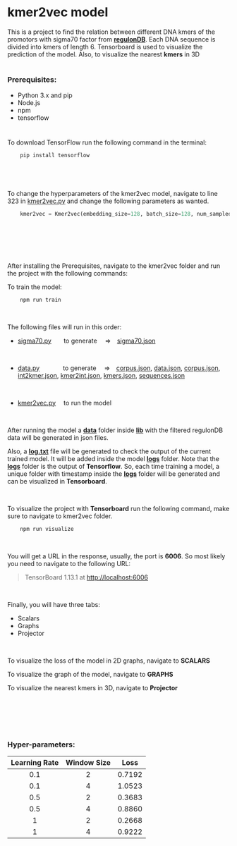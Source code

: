 # kmer2vec model

This is a project to find the relation between different DNA kmers of the promotors with sigma70 factor from [**regulonDB**](https://github.com/omar-csse/kmer2vec/tree/master/db). Each DNA sequence is divided into kmers of length 6. Tensorboard is used to visualize the prediction of the model. Also, to visualize the nearest **kmers** in 3D  

#


### Prerequisites:

- Python 3.x and pip
- Node.js
- npm
- tensorflow

#

To download TensorFlow run the following command in the terminal:


```bash 
    pip install tensorflow
```
  
&nbsp;

#

To change the hyperparameters of the kmer2vec model, navigate to line 323 in [kmer2vec.py](https://github.com/omar-csse/kmer2vec/blob/master/lib/kmer2vec.py) and change the following parameters as wanted.

```python
    kmer2vec = Kmer2vec(embedding_size=128, batch_size=128, num_sampled=16, learningRate=1, window_size=2)

```
&nbsp;

#

&nbsp;

After installing the Prerequisites, navigate to the kmer2vec folder and run the project with the following commands:


To train the model:

```bash 
    npm run train
```

&nbsp;

The following files will run in this order:
- [sigma70.py](https://github.com/omar-csse/kmer2vec/blob/master/lib/sigma70.py)&emsp;&emsp;to generate &emsp;=>&emsp;[sigma70.json](https://github.com/omar-csse/kmer2vec/blob/master/lib/data/sigma70.json)&nbsp;&nbsp;

&nbsp;  
- [data.py](https://github.com/omar-csse/kmer2vec/blob/master/lib/data.py)&emsp;&emsp;&emsp;&ensp;&nbsp;to generate &emsp;=>&emsp;[corpus.json](https://github.com/omar-csse/kmer2vec/blob/master/lib/data/corpus.json), [data.json](https://github.com/omar-csse/kmer2vec/blob/master/lib/data/data.json), [corpus.json](https://github.com/omar-csse/kmer2vec/blob/master/lib/data/corpus.json), [int2kmer.json](https://github.com/omar-csse/kmer2vec/blob/master/lib/data/int2kmer.json), [kmer2int.json](https://github.com/omar-csse/kmer2vec/blob/master/lib/data/kmer2int.json), [kmers.json](https://github.com/omar-csse/kmer2vec/blob/master/lib/data/kmers.json), [sequences.json](https://github.com/omar-csse/kmer2vec/blob/master/lib/data/sequences.json)&nbsp;&nbsp;

&nbsp; 
- [kmer2vec.py](https://github.com/omar-csse/kmer2vec/blob/master/lib/kmer2vec.py)&emsp;&nbsp;to run the model 

&nbsp;

After running the model a [**data**](https://github.com/omar-csse/kmer2vec/tree/master/lib/data) folder inside [**lib**](https://github.com/omar-csse/kmer2vec/tree/master/lib) with the filtered regulonDB data will be generated in json files.

Also, a [**log.txt**](https://github.com/omar-csse/kmer2vec/tree/master/lib/logs/log.txt) file will be generated to check the output of the current trained model. It will be added inside the model [**logs**](https://github.com/omar-csse/kmer2vec/tree/master/lib/logs) folder. Note that the [**logs**](https://github.com/omar-csse/kmer2vec/tree/master/lib/logs) folder is the output of **Tensorflow**. So, each time training a model, a unique folder with timestamp inside the [**logs**](https://github.com/omar-csse/kmer2vec/tree/master/lib/logs) folder will be generated and can be visualized in **Tensorboard**.
 
&nbsp;

To visualize the project with **Tensorboard** run the following command, make sure to navigate to kmer2vec folder.

```bash 
    npm run visualize
```
&nbsp;

You will get a URL in the response, usually, the port is **6006**. So most likely you need to navigate to the following URL:

> TensorBoard 1.13.1 at [http://localhost:6006](http://localhost:6006/)

&nbsp;

Finally, you will have three tabs:

- Scalars
- Graphs
- Projector

&nbsp;

To visualize the loss of the model in 2D graphs, navigate to **SCALARS**

To visualize the graph of the model, navigate to **GRAPHS**

To visualize the nearest kmers in 3D, navigate to **Projector**

&nbsp;

#

&nbsp;

### Hyper-parameters:

</div style="align-self:center;">

| Learning Rate | Window Size | Loss |
| :---: | :---: | :----: |
| 0.1   | 2     | 0.7192 |
| 0.1   | 4     | 1.0523 |
| 0.5   | 2     | 0.3683 |
| 0.5   | 4     | 0.8860 |
| 1     | 2     | 0.2668 |
| 1     | 4     | 0.9222 |

</div>